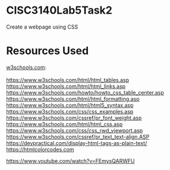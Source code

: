 # CISC3140Lab5Task2
Create a webpage using CSS

# Resources Used

[w3schools.com](https://www.w3schools.com/html/default.asp): <br> <br> 
https://www.w3schools.com/html/html_tables.asp<br> 
https://www.w3schools.com/html/html_links.asp<br> 
https://www.w3schools.com/howto/howto_css_table_center.asp<br> 
https://www.w3schools.com/html/html_formatting.asp<br> 
https://www.w3schools.com/html/html5_syntax.asp<br> 
https://www.w3schools.com/css/css_examples.asp<br> 
https://www.w3schools.com/cssref/pr_font_weight.asp<br> 
https://www.w3schools.com/html/html_css.asp<br> 
https://www.w3schools.com/css/css_rwd_viewport.asp<br> 
https://www.w3schools.com/cssref/pr_text_text-align.ASP<br> 
https://devpractical.com/display-html-tags-as-plain-text/<br> 
https://htmlcolorcodes.com

https://www.youtube.com/watch?v=FEmysQARWFU
